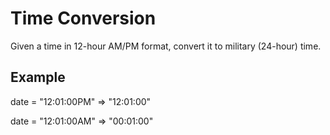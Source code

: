 # Time Conversion

Given a time in 12-hour AM/PM format, convert it to military (24-hour) time.  

## Example

date = "12:01:00PM" => "12:01:00"

date = "12:01:00AM" => "00:01:00"